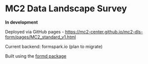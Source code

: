# MC2 Data Landscape Survey 
 **In development**
 
 Deployed via GitHub pages - https://mc2-center.github.io/mc2-dls-form/pages/MC2_standard_v1.html
 
 Current backend: formspark.io (plan to migrate)

 Built using the [formd package](https://nf-osi.github.io/formd/index.html) 
